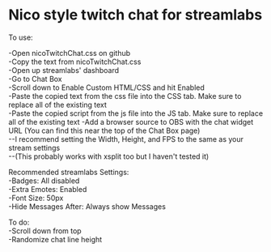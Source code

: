 # Nico style twitch chat for streamlabs

To use:  

-Open nicoTwitchChat.css on github  
-Copy the text from nicoTwitchChat.css   
-Open up streamlabs' dashboard  
-Go to Chat Box  
-Scroll down to Enable Custom HTML/CSS and hit Enabled  
-Paste the copied text from the css file into the CSS tab. Make sure to replace all of the existing text  
-Paste the copied script from the js file into the JS tab. Make sure to replace all of the existing text
-Add a browser source to OBS with the chat widget URL (You can find this near the top of the Chat Box page)  
--I recommend setting the Width, Height, and FPS to the same as your stream settings  
--(This probably works with xsplit too but I haven't tested it)  



Recommended streamlabs Settings:  
-Badges: All disabled  
-Extra Emotes: Enabled  
-Font Size: 50px  
-Hide Messages After: Always show Messages  




To do:  
-Scroll down from top  
-Randomize chat line height  

